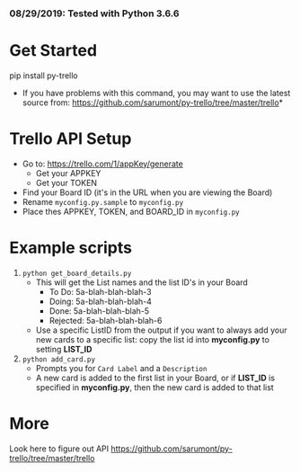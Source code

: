 
### 08/29/2019: Tested with Python 3.6.6


# Get Started
pip install py-trello


* If you have problems with this command, you may want to use the latest source from: 
https://github.com/sarumont/py-trello/tree/master/trello*



# Trello API Setup

* Go to: https://trello.com/1/appKey/generate
  * Get your APPKEY
  * Get your TOKEN
* Find your Board ID (it's in the URL when you are viewing the Board)
* Rename `myconfig.py.sample` to `myconfig.py`
* Place thes APPKEY, TOKEN, and BOARD_ID in `myconfig.py`


# Example scripts
1. `python get_board_details.py`
    * This will get the List names and the list ID's in your Board
      * To Do: 5a-blah-blah-blah-3
      * Doing: 5a-blah-blah-blah-4
      * Done: 5a-blah-blah-blah-5
      * Rejected: 5a-blah-blah-blah-6
    * Use a specific ListID from the output if you want to always add your new cards to a specific list: copy the list id into __myconfig.py__ to setting __LIST_ID__
2. `python add_card.py`
    * Prompts you for `Card Label` and a `Description`
    * A new card is added to the first list in your Board, or if __LIST_ID__ is specified in __myconfig.py__, then the new card is added to that list



# More 
Look here to figure out API
https://github.com/sarumont/py-trello/tree/master/trello

